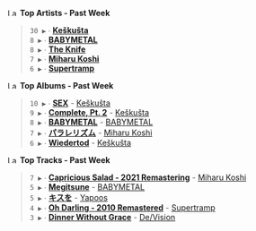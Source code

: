 <!--START_LASTFM_ARTISTS:{"period": "7day", "rows": 5}-->
<a href="https://last.fm" target="_blank"><img src="https://user-images.githubusercontent.com/17434202/215290617-e793598d-d7c9-428f-9975-156db1ba89cc.svg" alt="Last.fm Logo" width="18" height="13"/></a> **Top Artists - Past Week**

> `30 ▶️` ∙ **[Keškušta](https://www.last.fm/music/Ke%C5%A1ku%C5%A1ta)**<br/>
> `8 ▶️` ∙ **[BABYMETAL](https://www.last.fm/music/BABYMETAL)**<br/>
> `8 ▶️` ∙ **[The Knife](https://www.last.fm/music/The+Knife)**<br/>
> `7 ▶️` ∙ **[Miharu Koshi](https://www.last.fm/music/Miharu+Koshi)**<br/>
> `6 ▶️` ∙ **[Supertramp](https://www.last.fm/music/Supertramp)**<br/>
<!--END_LASTFM_ARTISTS-->

<!--START_LASTFM_ALBUMS:{"period": "7day", "rows": 5}-->
<a href="https://last.fm" target="_blank"><img src="https://user-images.githubusercontent.com/17434202/215290617-e793598d-d7c9-428f-9975-156db1ba89cc.svg" alt="Last.fm Logo" width="18" height="13"/></a> **Top Albums - Past Week**

> `10 ▶️` ∙ **[SEX](https://www.last.fm/music/Ke%C5%A1ku%C5%A1ta/SEX)** - [Keškušta](https://www.last.fm/music/Ke%C5%A1ku%C5%A1ta)<br/>
> `9 ▶️` ∙ **[Complete, Pt. 2](https://www.last.fm/music/Ke%C5%A1ku%C5%A1ta/Complete,+Pt.+2)** - [Keškušta](https://www.last.fm/music/Ke%C5%A1ku%C5%A1ta)<br/>
> `8 ▶️` ∙ **[BABYMETAL](https://www.last.fm/music/BABYMETAL/BABYMETAL)** - [BABYMETAL](https://www.last.fm/music/BABYMETAL)<br/>
> `7 ▶️` ∙ **[パラレリズム](https://www.last.fm/music/Miharu+Koshi/%E3%83%91%E3%83%A9%E3%83%AC%E3%83%AA%E3%82%BA%E3%83%A0)** - [Miharu Koshi](https://www.last.fm/music/Miharu+Koshi)<br/>
> `6 ▶️` ∙ **[Wiedertod](https://www.last.fm/music/Ke%C5%A1ku%C5%A1ta/Wiedertod)** - [Keškušta](https://www.last.fm/music/Ke%C5%A1ku%C5%A1ta)<br/>
<!--END_LASTFM_ALBUMS-->

<!--START_LASTFM_TRACKS:{"period": "7day", "rows": 5}-->
<a href="https://last.fm" target="_blank"><img src="https://user-images.githubusercontent.com/17434202/215290617-e793598d-d7c9-428f-9975-156db1ba89cc.svg" alt="Last.fm Logo" width="18" height="13"/></a> **Top Tracks - Past Week**

> `7 ▶️` ∙ **[Capricious Salad - 2021 Remastering](https://www.last.fm/music/Miharu+Koshi/_/Capricious+Salad+-+2021+Remastering)** - [Miharu Koshi](https://www.last.fm/music/Miharu+Koshi)<br/>
> `5 ▶️` ∙ **[Megitsune](https://www.last.fm/music/BABYMETAL/_/Megitsune)** - [BABYMETAL](https://www.last.fm/music/BABYMETAL)<br/>
> `5 ▶️` ∙ **[キスを](https://www.last.fm/music/Yapoos/_/%E3%82%AD%E3%82%B9%E3%82%92)** - [Yapoos](https://www.last.fm/music/Yapoos)<br/>
> `4 ▶️` ∙ **[Oh Darling - 2010 Remastered](https://www.last.fm/music/Supertramp/_/Oh+Darling+-+2010+Remastered)** - [Supertramp](https://www.last.fm/music/Supertramp)<br/>
> `3 ▶️` ∙ **[Dinner Without Grace](https://www.last.fm/music/De%2FVision/_/Dinner+Without+Grace)** - [De/Vision](https://www.last.fm/music/De%2FVision)<br/>
<!--END_LASTFM_TRACKS-->